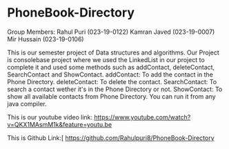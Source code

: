 # PhoneBook-Directory


Group Members:
Rahul Puri (023-19-0122)
Kamran Javed (023-19-0007)
Mir Hussain (023-19-0106)


This is our semester project of Data structures and algorithms. 
Our Project is consolebase project where we used the LinkedList in our project to complete it and used some 
methods such as addContact, deleteContact, SearchContact and ShowContact.
addContact: To add the contact in the  Phone Directory.
deleteContact: To delete the contact.
SearchContact: To search a contact wether it's in the  Phone Directory or not.
ShowContact: To show all available contacts from Phone Directory.
You can run it from any java compiler.

This is our youtube video link:
https://www.youtube.com/watch?v=QKX1MAsmM1k&feature=youtu.be

This is Github Link:[
https://github.com/Rahulpuri8/PhoneBook-Directory
